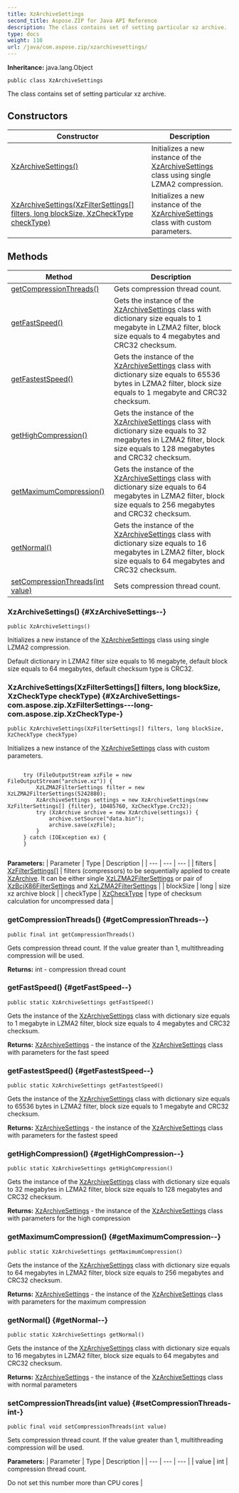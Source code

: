 ```yaml
---
title: XzArchiveSettings
second_title: Aspose.ZIP for Java API Reference
description: The class contains set of setting particular xz archive.
type: docs
weight: 110
url: /java/com.aspose.zip/xzarchivesettings/
---
```


**Inheritance:**
java.lang.Object
```
public class XzArchiveSettings
```

The class contains set of setting particular xz archive.
## Constructors

| Constructor | Description |
| --- | --- |
| [XzArchiveSettings()](#XzArchiveSettings--) | Initializes a new instance of the [XzArchiveSettings](../../com.aspose.zip/xzarchivesettings) class using single LZMA2 compression. |
| [XzArchiveSettings(XzFilterSettings[] filters, long blockSize, XzCheckType checkType)](#XzArchiveSettings-com.aspose.zip.XzFilterSettings---long-com.aspose.zip.XzCheckType-) | Initializes a new instance of the [XzArchiveSettings](../../com.aspose.zip/xzarchivesettings) class with custom parameters. |
## Methods

| Method | Description |
| --- | --- |
| [getCompressionThreads()](#getCompressionThreads--) | Gets compression thread count. |
| [getFastSpeed()](#getFastSpeed--) | Gets the instance of the [XzArchiveSettings](../../com.aspose.zip/xzarchivesettings) class with dictionary size equals to 1 megabyte in LZMA2 filter, block size equals to 4 megabytes and CRC32 checksum. |
| [getFastestSpeed()](#getFastestSpeed--) | Gets the instance of the [XzArchiveSettings](../../com.aspose.zip/xzarchivesettings) class with dictionary size equals to 65536 bytes in LZMA2 filter, block size equals to 1 megabyte and CRC32 checksum. |
| [getHighCompression()](#getHighCompression--) | Gets the instance of the [XzArchiveSettings](../../com.aspose.zip/xzarchivesettings) class with dictionary size equals to 32 megabytes in LZMA2 filter, block size equals to 128 megabytes and CRC32 checksum. |
| [getMaximumCompression()](#getMaximumCompression--) | Gets the instance of the [XzArchiveSettings](../../com.aspose.zip/xzarchivesettings) class with dictionary size equals to 64 megabytes in LZMA2 filter, block size equals to 256 megabytes and CRC32 checksum. |
| [getNormal()](#getNormal--) | Gets the instance of the [XzArchiveSettings](../../com.aspose.zip/xzarchivesettings) class with dictionary size equals to 16 megabytes in LZMA2 filter, block size equals to 64 megabytes and CRC32 checksum. |
| [setCompressionThreads(int value)](#setCompressionThreads-int-) | Sets compression thread count. |
### XzArchiveSettings() {#XzArchiveSettings--}
```
public XzArchiveSettings()
```


Initializes a new instance of the [XzArchiveSettings](../../com.aspose.zip/xzarchivesettings) class using single LZMA2 compression.

Default dictionary in LZMA2 filter size equals to 16 megabyte, default block size equals to 64 megabytes, default checksum type is CRC32.

### XzArchiveSettings(XzFilterSettings[] filters, long blockSize, XzCheckType checkType) {#XzArchiveSettings-com.aspose.zip.XzFilterSettings---long-com.aspose.zip.XzCheckType-}
```
public XzArchiveSettings(XzFilterSettings[] filters, long blockSize, XzCheckType checkType)
```


Initializes a new instance of the [XzArchiveSettings](../../com.aspose.zip/xzarchivesettings) class with custom parameters.

```

     try (FileOutputStream xzFile = new FileOutputStream("archive.xz")) {
         XzLZMA2FilterSettings filter = new XzLZMA2FilterSettings(5242880);
         XzArchiveSettings settings = new XzArchiveSettings(new XzFilterSettings[] {filter}, 10485760, XzCheckType.Crc32);
         try (XzArchive archive = new XzArchive(settings)) {
             archive.setSource("data.bin");
             archive.save(xzFile);
         }
     } catch (IOException ex) {
     }
 
```



**Parameters:**
| Parameter | Type | Description |
| --- | --- | --- |
| filters | [XzFilterSettings\[\]](../../com.aspose.zip/xzfiltersettings) | filters (compressors) to be sequentially applied to create [XzArchive](../../com.aspose.zip/xzarchive). It can be either single [XzLZMA2FilterSettings](../../com.aspose.zip/xzlzma2filtersettings) or pair of [XzBcjX86FilterSettings](../../com.aspose.zip/xzbcjx86filtersettings) and [XzLZMA2FilterSettings](../../com.aspose.zip/xzlzma2filtersettings) |
| blockSize | long | size xz archive block |
| checkType | [XzCheckType](../../com.aspose.zip/xzchecktype) | type of checksum calculation for uncompressed data |

### getCompressionThreads() {#getCompressionThreads--}
```
public final int getCompressionThreads()
```


Gets compression thread count. If the value greater than 1, multithreading compression will be used.

**Returns:**
int - compression thread count
### getFastSpeed() {#getFastSpeed--}
```
public static XzArchiveSettings getFastSpeed()
```


Gets the instance of the [XzArchiveSettings](../../com.aspose.zip/xzarchivesettings) class with dictionary size equals to 1 megabyte in LZMA2 filter, block size equals to 4 megabytes and CRC32 checksum.

**Returns:**
[XzArchiveSettings](../../com.aspose.zip/xzarchivesettings) - the instance of the [XzArchiveSettings](../../com.aspose.zip/xzarchivesettings) class with parameters for the fast speed
### getFastestSpeed() {#getFastestSpeed--}
```
public static XzArchiveSettings getFastestSpeed()
```


Gets the instance of the [XzArchiveSettings](../../com.aspose.zip/xzarchivesettings) class with dictionary size equals to 65536 bytes in LZMA2 filter, block size equals to 1 megabyte and CRC32 checksum.

**Returns:**
[XzArchiveSettings](../../com.aspose.zip/xzarchivesettings) - the instance of the [XzArchiveSettings](../../com.aspose.zip/xzarchivesettings) class with parameters for the fastest speed
### getHighCompression() {#getHighCompression--}
```
public static XzArchiveSettings getHighCompression()
```


Gets the instance of the [XzArchiveSettings](../../com.aspose.zip/xzarchivesettings) class with dictionary size equals to 32 megabytes in LZMA2 filter, block size equals to 128 megabytes and CRC32 checksum.

**Returns:**
[XzArchiveSettings](../../com.aspose.zip/xzarchivesettings) - the instance of the [XzArchiveSettings](../../com.aspose.zip/xzarchivesettings) class with parameters for the high compression
### getMaximumCompression() {#getMaximumCompression--}
```
public static XzArchiveSettings getMaximumCompression()
```


Gets the instance of the [XzArchiveSettings](../../com.aspose.zip/xzarchivesettings) class with dictionary size equals to 64 megabytes in LZMA2 filter, block size equals to 256 megabytes and CRC32 checksum.

**Returns:**
[XzArchiveSettings](../../com.aspose.zip/xzarchivesettings) - the instance of the [XzArchiveSettings](../../com.aspose.zip/xzarchivesettings) class with parameters for the maximum compression
### getNormal() {#getNormal--}
```
public static XzArchiveSettings getNormal()
```


Gets the instance of the [XzArchiveSettings](../../com.aspose.zip/xzarchivesettings) class with dictionary size equals to 16 megabytes in LZMA2 filter, block size equals to 64 megabytes and CRC32 checksum.

**Returns:**
[XzArchiveSettings](../../com.aspose.zip/xzarchivesettings) - the instance of the [XzArchiveSettings](../../com.aspose.zip/xzarchivesettings) class with normal parameters
### setCompressionThreads(int value) {#setCompressionThreads-int-}
```
public final void setCompressionThreads(int value)
```


Sets compression thread count. If the value greater than 1, multithreading compression will be used.

**Parameters:**
| Parameter | Type | Description |
| --- | --- | --- |
| value | int | compression thread count.

Do not set this number more than CPU cores |

